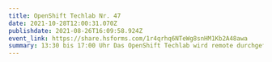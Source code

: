 ```yaml
---
title: OpenShift Techlab Nr. 47
date: 2021-10-28T12:00:31.070Z
publishdate: 2021-08-26T16:09:58.924Z
event_link: https://share.hsforms.com/1r4qrhq6NTeWg8snHM1Kb2A48awa
summary: 13:30 bis 17:00 Uhr Das OpenShift Techlab wird remote durchgeführt.
---
```

